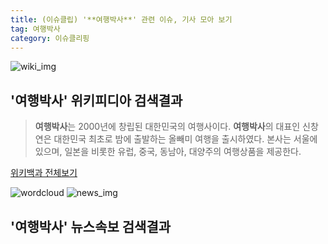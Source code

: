 ```yaml
---
title: (이슈클립) '**여행박사**' 관련 이슈, 기사 모아 보기
tag: 여행박사
category: 이슈클리핑
---
```

![wiki_img](https://user-images.githubusercontent.com/42597476/44503234-41136a80-a6d0-11e8-9071-6fc6418eafe4.png)
## **'**여행박사**'** 위키피디아 검색결과
>**여행박사**는 2000년에 창립된 대한민국의 여행사이다. **여행박사**의 대표인 신창연은 대한민국 최초로 밤에 출발하는 올빼미 여행을 출시하였다. 본사는 서울에 있으며, 일본을 비롯한 유럽, 중국, 동남아, 대양주의 여행상품을 제공한다.

<a href="https://ko.wikipedia.org/wiki/여행박사" target="_blank">위키백과 전체보기</a>

![wordcloud](https://s3.ap-northeast-2.amazonaws.com/lyrics101-wordcloud/2018-09-28-1538138141.png)
![news_img](https://user-images.githubusercontent.com/42597476/44507050-1206f400-a6e4-11e8-8d98-7ffbfebb353f.png)
## **'**여행박사**'** 뉴스속보 검색결과

